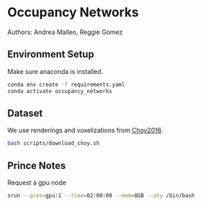 # Occupancy Networks
Authors: Andrea Malleo, Reggie Gomez

## Environment Setup
Make sure anaconda is installed.

```bash
conda env create -f requirements.yaml
conda activate occupancy_networks
```

## Dataset
We use renderings and voxelizations from [Choy2016](http://3d-r2n2.stanford.edu/).

```bash
bash scripts/download_choy.sh 
```

## Prince Notes

Request a gpu node
```bash
srun --gres=gpu:1 --time=02:00:00 --mem=8GB --pty /bin/bash
```